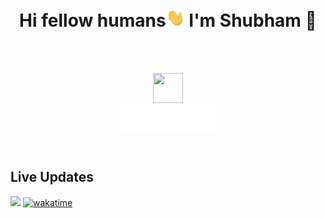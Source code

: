 
<h1 align="center">Hi fellow humans<img src="https://raw.githubusercontent.com/ABSphreak/ABSphreak/master/gifs/Hi.gif" width="30px"> I'm Shubham 🥳</h1>
<br>
<br />
<p align="center">
  <img width='48px' height='48px' src='https://github.githubassets.com/assets/mona-loading-default-c3c7aad1282f.gif' />
  <br />
  <img width='150px' height='40px' src='one-moment-please.svg' />
</p>
<br />

<h2>Live Updates</h2>

![](https://komarev.com/ghpvc/?username=Stroller15) [![wakatime](https://wakatime.com/badge/user/018cea7d-2a89-45e2-961f-da7c5046bd0a.svg)](https://wakatime.com/@018cea7d-2a89-45e2-961f-da7c5046bd0a)

<!--## My Coding Activity Over Last 7 days

![WakaTime Stats](https://wakatime.com/share/@stroller/14858090-5b65-4867-8f82-b90bdf241f62.svg)


